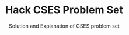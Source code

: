 <h1 align="center">Hack CSES Problem Set</h1>
<p align="center">Solution and Explanation of CSES problem set</p>
